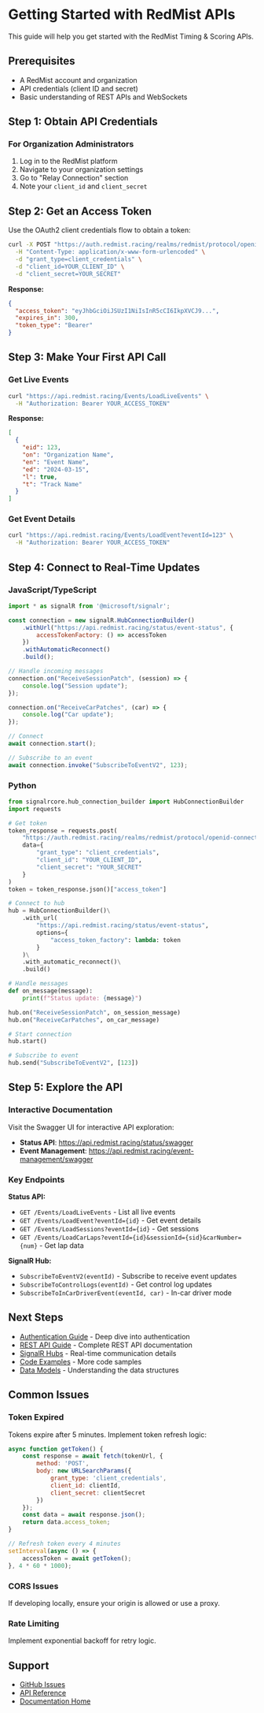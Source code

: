 # Getting Started with RedMist APIs

This guide will help you get started with the RedMist Timing & Scoring APIs.

## Prerequisites

- A RedMist account and organization
- API credentials (client ID and secret)
- Basic understanding of REST APIs and WebSockets

## Step 1: Obtain API Credentials

### For Organization Administrators
1. Log in to the RedMist platform
2. Navigate to your organization settings
3. Go to "Relay Connection" section
4. Note your `client_id` and `client_secret`

## Step 2: Get an Access Token

Use the OAuth2 client credentials flow to obtain a token:

```bash
curl -X POST "https://auth.redmist.racing/realms/redmist/protocol/openid-connect/token" \
  -H "Content-Type: application/x-www-form-urlencoded" \
  -d "grant_type=client_credentials" \
  -d "client_id=YOUR_CLIENT_ID" \
  -d "client_secret=YOUR_SECRET"
```

**Response:**
```json
{
  "access_token": "eyJhbGciOiJSUzI1NiIsInR5cCI6IkpXVCJ9...",
  "expires_in": 300,
  "token_type": "Bearer"
}
```

## Step 3: Make Your First API Call

### Get Live Events

```bash
curl "https://api.redmist.racing/Events/LoadLiveEvents" \
  -H "Authorization: Bearer YOUR_ACCESS_TOKEN"
```

**Response:**
```json
[
  {
    "eid": 123,
    "on": "Organization Name",
    "en": "Event Name",
    "ed": "2024-03-15",
    "l": true,
    "t": "Track Name"
  }
]
```

### Get Event Details

```bash
curl "https://api.redmist.racing/Events/LoadEvent?eventId=123" \
  -H "Authorization: Bearer YOUR_ACCESS_TOKEN"
```

## Step 4: Connect to Real-Time Updates

### JavaScript/TypeScript

```javascript
import * as signalR from '@microsoft/signalr';

const connection = new signalR.HubConnectionBuilder()
    .withUrl("https://api.redmist.racing/status/event-status", {
        accessTokenFactory: () => accessToken
    })
    .withAutomaticReconnect()
    .build();

// Handle incoming messages
connection.on("ReceiveSessionPatch", (session) => {
    console.log("Session update");
});

connection.on("ReceiveCarPatches", (car) => {
    console.log("Car update");
});

// Connect
await connection.start();

// Subscribe to an event
await connection.invoke("SubscribeToEventV2", 123);
```

### Python

```python
from signalrcore.hub_connection_builder import HubConnectionBuilder
import requests

# Get token
token_response = requests.post(
    "https://auth.redmist.racing/realms/redmist/protocol/openid-connect/token",
    data={
        "grant_type": "client_credentials",
        "client_id": "YOUR_CLIENT_ID",
        "client_secret": "YOUR_SECRET"
    }
)
token = token_response.json()["access_token"]

# Connect to hub
hub = HubConnectionBuilder()\
    .with_url(
        "https://api.redmist.racing/status/event-status",
        options={
            "access_token_factory": lambda: token
        }
    )\
    .with_automatic_reconnect()\
    .build()

# Handle messages
def on_message(message):
    print(f"Status update: {message}")

hub.on("ReceiveSessionPatch", on_session_message)
hub.on("ReceiveCarPatches", on_car_message)

# Start connection
hub.start()

# Subscribe to event
hub.send("SubscribeToEventV2", [123])
```

## Step 5: Explore the API

### Interactive Documentation

Visit the Swagger UI for interactive API exploration:
- **Status API**: https://api.redmist.racing/status/swagger
- **Event Management**: https://api.redmist.racing/event-management/swagger

### Key Endpoints

**Status API:**
- `GET /Events/LoadLiveEvents` - List all live events
- `GET /Events/LoadEvent?eventId={id}` - Get event details
- `GET /Events/LoadSessions?eventId={id}` - Get sessions
- `GET /Events/LoadCarLaps?eventId={id}&sessionId={sid}&carNumber={num}` - Get lap data

**SignalR Hub:**
- `SubscribeToEventV2(eventId)` - Subscribe to receive event updates
- `SubscribeToControlLogs(eventId)` - Get control log updates
- `SubscribeToInCarDriverEvent(eventId, car)` - In-car driver mode

## Next Steps

- [Authentication Guide](authentication.md) - Deep dive into authentication
- [REST API Guide](rest-api-guide.md) - Complete REST API documentation
- [SignalR Hubs](signalr-hubs.md) - Real-time communication details
- [Code Examples](code-examples.md) - More code samples
- [Data Models](data-models.md) - Understanding the data structures

## Common Issues

### Token Expired
Tokens expire after 5 minutes. Implement token refresh logic:

```javascript
async function getToken() {
    const response = await fetch(tokenUrl, {
        method: 'POST',
        body: new URLSearchParams({
            grant_type: 'client_credentials',
            client_id: clientId,
            client_secret: clientSecret
        })
    });
    const data = await response.json();
    return data.access_token;
}

// Refresh token every 4 minutes
setInterval(async () => {
    accessToken = await getToken();
}, 4 * 60 * 1000);
```

### CORS Issues
If developing locally, ensure your origin is allowed or use a proxy.

### Rate Limiting
Implement exponential backoff for retry logic.

## Support

- [GitHub Issues](https://github.com/bgriggs/redmist-timing-scoring-backend/issues)
- [API Reference](../api/index.md)
- [Documentation Home](../index.md)
